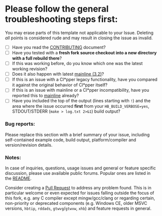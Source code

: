# Please follow the general troubleshooting steps first:

You may erase parts of this template not applicable to your Issue. Deleting
_all_ points is considered rude and may result in closing the issue as invalid.

- [ ] Have you read the [CONTRIBUTING](CONTRIBUTING.md) document?
- [ ] Have you tested with a **fresh fork source checkout into a new directory
      with a full rebuild there**?
- [ ] If this was working before, do you know which one was the latest working
      revision?
- [ ] Does it also happen with latest
      [mainline (3.2)](https://github.com/harbour/core)?
- [ ] If this is an issue with a Cl\*pper legacy functionality, have you
      compared it against the original behavior of Cl\*pper itself?
- [ ] If this is an issue with mainline or a Cl\*pper incompatibility, have
      you reported this to
      [mainline](https://groups.google.com/forum/#!forum/harbour-devel)
      already?
- [ ] Have you included the top of the output (lines starting with `!`) and the
      area where the issue occurred **first** from your `HB_BUILD_VERBOSE=yes`,
      STDOUT/STDERR (`make > log.txt 2>&1`) build output?

### Bug reports:

Please replace this section with a brief summary of your issue, including
self-contained example code, build output, platform/compiler and
version/revision details.

### Notes:

In case of inquiries, questions, usage issues and general or feature specific
discussion, please use available public forums. Popular ones are listed in
the [README](../README.md#external-links).

Consider creating a [Pull Request](https://github.com/vszakats/harbour-core/pulls)
to address any problem found. This is in particular welcome or even expected
for issues falling outside the focus of this fork, e.g. any C compiler except
mingw/gcc/clang or regarding certain, non-priority or deprecated components
(e.g. Windows CE, older MSVC versions, `hbtip`, `rddads`, `gtwvg`/`gtwvw`,
`xhb`) and feature requests in general.
